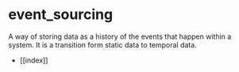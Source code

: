 # event_sourcing

A way of storing data as a history of the events that happen within a system. It is a transition form static data to temporal data.

- [[index]]


